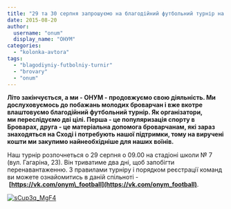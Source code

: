 ```yaml
---
title: "29 та 30 серпня запрошуємо на благодійний футбольний турнір на стадіоні 7 школи"
date: 2015-08-20
author: 
  username: "onum"
  display_name: "ОНУМ"
categories: 
  - "kolonka-avtora"
tags: 
  - "blagodiyniy-futbolniy-turnir"
  - "brovary"
  - "onum"
---
```


**Літо закінчується, а ми - ОНУМ - продовжуємо свою діяльність. Ми дослуховуємось до побажань молодих броварчан і вже вкотре влаштовуємо благодійний футбольний турнір. Як організатори, ми переслідуємо дві цілі. Перша - це популяризація спорту в Броварах, друга - це матеріальна допомога броварчанам, які зараз знаходяться на Сході і потребують нашої підтримки, тому на виручені кошти ми закупимо найнеобхідніше для наших воїнів.**

Наш турнір розпочнеться о 29 серпня о 09.00 на стадіоні школи № 7 (вул. Гагаріна, 23). Він триватиме два дні, щоб запобігти перенавантаженню. З правилами турніру і порядком реєстрації команд ви можете ознайомитись в даній спільноті - **[https://vk.com/onym\_football](https://vk.com/onym_football)**.

[![sCup3q_MgF4](https://mpz.brovary.org/wp-content/uploads/2015/08/sCup3q_MgF4.jpg)](https://mpz.brovary.org/wp-content/uploads/2015/08/sCup3q_MgF4.jpg)
